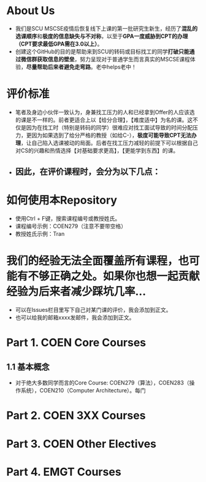 # About Us
- 我们是SCU MSCSE疫情后恢复线下上课的第一批研究生新生，经历了**混乱的选课顺序**和**极度的信息缺失与不对称**，以至于**GPA一度威胁到CPT的办理（CPT要求最低GPA需在3.0以上）**。
- 创建这个GitHub的目的是帮助来到SCU的转码或目标找工的同学**打破只能通过微信群获取信息的壁垒**，努力呈现对于普通学生而言真实的MSCSE课程体验，**尽量帮助后来者避免走弯路**。老中helps老中！

# 评价标准
- 笔者及身边小伙伴一致认为，身兼找工压力的人和已经拿到Offer的人应该选的课是不一样的。前者更适合上以【给分合理】，【难度适中】为名的课。这不仅是因为在找工时（特别是转码的同学）很难应对找工面试导致的时间分配压力，更因为如果选到了给分严格的教授（如给C-），**极度可能导致CPT无法办理**，让自己陷入选课被动的局面。后者在找工压力减轻的前提下可以根据自己对CS的兴趣和热情选择【对基础要求更高】，【更能学到东西】的课。
- 因此，在评价课程时，会分为以下几点：
  - 


# 如何使用本Repository
- 使用Ctrl + F键，搜索课程编号或教授姓氏。
- 课程编号示例：COEN279（注意不要带空格）
- 教授姓氏示例：Tran

# 我们的经验无法全面覆盖所有课程，也可能有不够正确之处。如果你也想一起贡献经验为后来者减少踩坑几率...
- 可以在Issues栏目里写下自己对某门课的评价，我会添加到正文。
- 也可以给我的邮箱xxxx发邮件，我会添加到正文。


# Part 1. COEN Core Courses
## 1.1 基本概念
- 对于绝大多数同学而言的Core Course: COEN279（算法），COEN283（操作系统），COEN210（Computer Architecture）。每门


# Part 2. COEN 3XX Courses



# Part 3. COEN Other Electives



# Part 4. EMGT Courses
